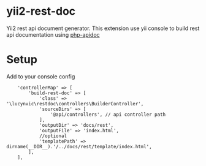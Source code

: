 yii2-rest-doc
====
Yii2 rest api document generator. This extension use yii console to build rest api documentation using [php-apidoc](https://github.com/calinrada/php-apidoc)

# Setup
Add to your console config
```
    'controllerMap' => [
        'build-rest-doc' => [
            'class' => '\lucynvic\restdoc\controllers\BuilderController',
            'sourceDirs' => [
                '@api/controllers', // api controller path
            ],
            'outputDir' => 'docs/rest',
            'outputFile' => 'index.html',
            //optional
            'templatePath' => dirname(__DIR__).'/../docs/rest/template/index.html', 
        ],
    ],
 ```